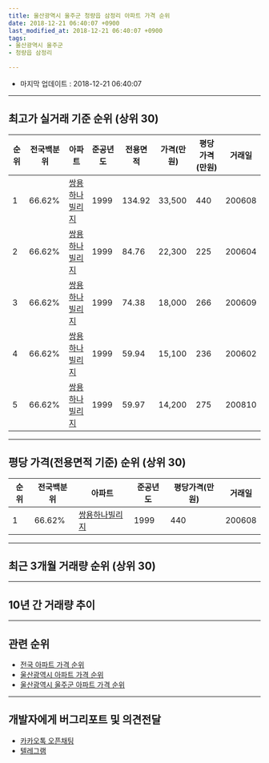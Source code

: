 ```yaml
---
title: 울산광역시 울주군 청량읍 삼정리 아파트 가격 순위
date: 2018-12-21 06:40:07 +0900
last_modified_at: 2018-12-21 06:40:07 +0900
tags:
- 울산광역시 울주군
- 청량읍 삼정리

---
```


* 마지막 업데이트 : 2018-12-21 06:40:07

---

## 최고가 실거래 기준 순위 (상위 30)


|순위|전국백분위|아파트|준공년도|전용면적|가격(만원)|평당가격(만원)|거래일|
|---|---|---|---|---|---|---|---|
|1|66.62%|[쌍용하나빌리지](https://search.naver.com/search.naver?query=%EC%9A%B8%EC%82%B0%EA%B4%91%EC%97%AD%EC%8B%9C+%EC%9A%B8%EC%A3%BC%EA%B5%B0+%EC%B2%AD%EB%9F%89%EC%9D%8D+%EC%82%BC%EC%A0%95%EB%A6%AC+%EC%8C%8D%EC%9A%A9%ED%95%98%EB%82%98%EB%B9%8C%EB%A6%AC%EC%A7%80)|1999|134.92|33,500|440|200608|
|2|66.62%|[쌍용하나빌리지](https://search.naver.com/search.naver?query=%EC%9A%B8%EC%82%B0%EA%B4%91%EC%97%AD%EC%8B%9C+%EC%9A%B8%EC%A3%BC%EA%B5%B0+%EC%B2%AD%EB%9F%89%EC%9D%8D+%EC%82%BC%EC%A0%95%EB%A6%AC+%EC%8C%8D%EC%9A%A9%ED%95%98%EB%82%98%EB%B9%8C%EB%A6%AC%EC%A7%80)|1999|84.76|22,300|225|200604|
|3|66.62%|[쌍용하나빌리지](https://search.naver.com/search.naver?query=%EC%9A%B8%EC%82%B0%EA%B4%91%EC%97%AD%EC%8B%9C+%EC%9A%B8%EC%A3%BC%EA%B5%B0+%EC%B2%AD%EB%9F%89%EC%9D%8D+%EC%82%BC%EC%A0%95%EB%A6%AC+%EC%8C%8D%EC%9A%A9%ED%95%98%EB%82%98%EB%B9%8C%EB%A6%AC%EC%A7%80)|1999|74.38|18,000|266|200609|
|4|66.62%|[쌍용하나빌리지](https://search.naver.com/search.naver?query=%EC%9A%B8%EC%82%B0%EA%B4%91%EC%97%AD%EC%8B%9C+%EC%9A%B8%EC%A3%BC%EA%B5%B0+%EC%B2%AD%EB%9F%89%EC%9D%8D+%EC%82%BC%EC%A0%95%EB%A6%AC+%EC%8C%8D%EC%9A%A9%ED%95%98%EB%82%98%EB%B9%8C%EB%A6%AC%EC%A7%80)|1999|59.94|15,100|236|200602|
|5|66.62%|[쌍용하나빌리지](https://search.naver.com/search.naver?query=%EC%9A%B8%EC%82%B0%EA%B4%91%EC%97%AD%EC%8B%9C+%EC%9A%B8%EC%A3%BC%EA%B5%B0+%EC%B2%AD%EB%9F%89%EC%9D%8D+%EC%82%BC%EC%A0%95%EB%A6%AC+%EC%8C%8D%EC%9A%A9%ED%95%98%EB%82%98%EB%B9%8C%EB%A6%AC%EC%A7%80)|1999|59.97|14,200|275|200810|


---

## 평당 가격(전용면적 기준) 순위 (상위 30)


|순위|전국백분위|아파트|준공년도|평당가격(만원)|거래일|
|---|---|---|---|---|---|
|1|66.62%|[쌍용하나빌리지](https://search.naver.com/search.naver?query=%EC%9A%B8%EC%82%B0%EA%B4%91%EC%97%AD%EC%8B%9C+%EC%9A%B8%EC%A3%BC%EA%B5%B0+%EC%B2%AD%EB%9F%89%EC%9D%8D+%EC%82%BC%EC%A0%95%EB%A6%AC+%EC%8C%8D%EC%9A%A9%ED%95%98%EB%82%98%EB%B9%8C%EB%A6%AC%EC%A7%80)|1999|440|200608|


---

## 최근 3개월 거래량 순위 (상위 30)


<div style="width:100%;">
    <canvas id="deal_count_ranking" height="250"></canvas>
</div>


<script>
new Chart(document.getElementById("deal_count_ranking"), {
    type: 'horizontalBar',
    data: {
        labels: ['쌍용하나빌리지'],
        datasets: [{
            label: '실거래 수',
            data: [3],
            borderColor: "rgba(255, 0, 128, 1)",
            backgroundColor: "rgba(255, 0, 128, 0.5)",
            fill: false,
        }]
    },
    options: {
        responsive: true,
        title: {
            display: true,
            text: '최근 3개월 거래량 순위'
        },
        tooltips: {
            mode: 'index',
            intersect: false,
            callbacks: {
                title: function(tooltipItems, data) {
                    return "실거래 수:";
                },
                label: function(tooltipItem, data) {
                    return data.labels[tooltipItem.index] + ": " + tooltipItem.xLabel;
                }
            }
        },
        hover: {
            mode: 'nearest',
            intersect: true
        },
        scales: {
            xAxes: [{
                display: true,
                scaleLabel: {
                    display: true,
                    labelString: '실거래 수'
                },
                ticks: {
                    suggestedMin: 0,
                }
            }],
            yAxes: [{
                display: true,
                ticks: {
                    autoSkip: false,
                    callback: function(value, index, values) {
                        if (value.length > 15)
                            return value.substr(0, 13) + "...";
                        else
                            return value;
                    }
                },
                scaleLabel: {
                    display: false,
                }
            }]
        }
    }
});

</script>


---

## 10년 간 거래량 추이


<div style="width:100%;">
    <canvas id="deal_progress" height="250"></canvas>
</div>

<script>
new Chart(document.getElementById("deal_progress"), {
    type: 'line',
    data: {
        labels: ['200812','200901','200902','200903','200904','200905','200906','200907','200908','200909','200910','200911','200912','201001','201002','201003','201004','201005','201006','201007','201008','201009','201010','201011','201012','201101','201102','201103','201104','201105','201106','201107','201108','201109','201110','201111','201112','201201','201202','201203','201204','201205','201206','201207','201208','201209','201210','201211','201212','201301','201302','201303','201304','201305','201306','201307','201308','201309','201310','201311','201312','201401','201402','201403','201404','201405','201406','201407','201408','201409','201410','201411','201412','201501','201502','201503','201504','201505','201506','201507','201508','201509','201510','201511','201512','201601','201602','201603','201604','201605','201606','201607','201608','201609','201610','201611','201612','201701','201702','201703','201704','201705','201706','201707','201708','201709','201710','201711','201712','201801','201802','201803','201804','201805','201806','201807','201808','201809','201810','201811','201812'],
        datasets: [{
            label: '실거래 수',
            pointRadius: 1,
            data: [4, 6, 15, 21, 22, 11, 26, 18, 13, 16, 20, 11, 14, 15, 11, 21, 17, 18, 14, 13, 11, 14, 24, 10, 17, 16, 16, 17, 19, 15, 14, 13, 15, 8, 17, 9, 18, 9, 11, 19, 14, 20, 16, 13, 9, 7, 15, 10, 11, 11, 17, 12, 15, 12, 19, 10, 11, 17, 12, 20, 14, 10, 14, 15, 25, 15, 15, 15, 15, 17, 20, 20, 15, 19, 11, 16, 10, 24, 15, 12, 17, 8, 19, 8, 3, 10, 5, 17, 12, 12, 17, 9, 8, 6, 15, 15, 6, 9, 11, 4, 6, 10, 8, 8, 10, 7, 3, 5, 5, 5, 0, 6, 3, 5, 5, 4, 2, 2, 3, 0, 0],
            borderColor: "rgba(255, 201, 14, 1)",
            backgroundColor: "rgba(255, 201, 14, 0.5)",
            fill: true,
        }]
    },
    options: {
        responsive: true,
        title: {
            display: true,
            text: '10년간 거래량 추이'
        },
        tooltips: {
            mode: 'index',
            intersect: false,
        },
        hover: {
            mode: 'nearest',
            intersect: true
        },
        scales: {
            xAxes: [{
                display: true,
                scaleLabel: {
                    display: true,
                    labelString: '년/월'
                }
            }],
            yAxes: [{
                display: true,
                ticks: {
                    suggestedMin: 0,
                },
                scaleLabel: {
                    display: true,
                    labelString: '실거래 수'
                }
            }]
        }
    }
});

</script>


---

## 관련 순위

- [전국 아파트 가격 순위](https://inasie.github.io/apt-ranking/전국)
- [울산광역시 아파트 가격 순위](https://inasie.github.io/apt-ranking/울산광역시)
- [울산광역시 울주군 아파트 가격 순위](https://inasie.github.io/apt-ranking/울산광역시-울주군)


---

## 개발자에게 버그리포트 및 의견전달

- [카카오톡 오픈채팅](https://open.kakao.com/o/gLJUAP4)
- [텔레그램](https://t.me/inasie)

